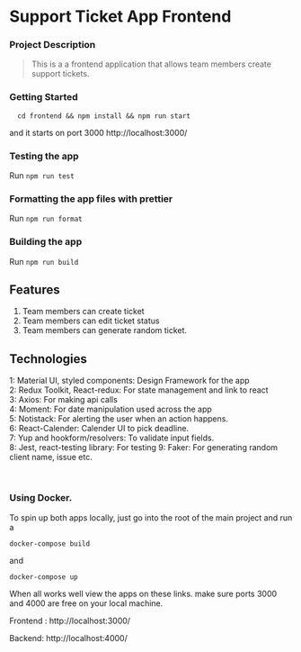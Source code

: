 # Support Ticket App Frontend

### Project Description

> This is a a frontend application that allows team members create support tickets.

### Getting Started

```
  cd frontend && npm install && npm run start
```

and it starts on port 3000
http://localhost:3000/

### Testing the app

Run `npm run test`

### Formatting the app files with prettier

Run `npm run format`

### Building the app

Run `npm run build`

## Features

1. Team members can create ticket
2. Team members can edit ticket status
3. Team members can generate random ticket.

## Technologies

1: Material UI, styled components: Design Framework for the app <br/>
2: Redux Toolkit, React-redux: For state management and link to react <br/>
3: Axios: For making api calls <br/>
4: Moment: For date manipulation used across the app <br/>
5: Notistack: For alerting the user when an action happens. <br/>
6: React-Calender: Calender UI to pick deadline. <br/>
7: Yup and hookform/resolvers: To validate input fields. <br/>
8: Jest, react-testing library: For testing
9: Faker: For generating random client name, issue etc.

<br/>

### Using Docker.

To spin up both apps locally, just go into the root of the main project and run a

```
docker-compose build
```

and

```
docker-compose up
```

When all works well view the apps on these links.
make sure ports 3000 and 4000 are free on your local machine.

Frontend : http://localhost:3000/

Backend: http://localhost:4000/
